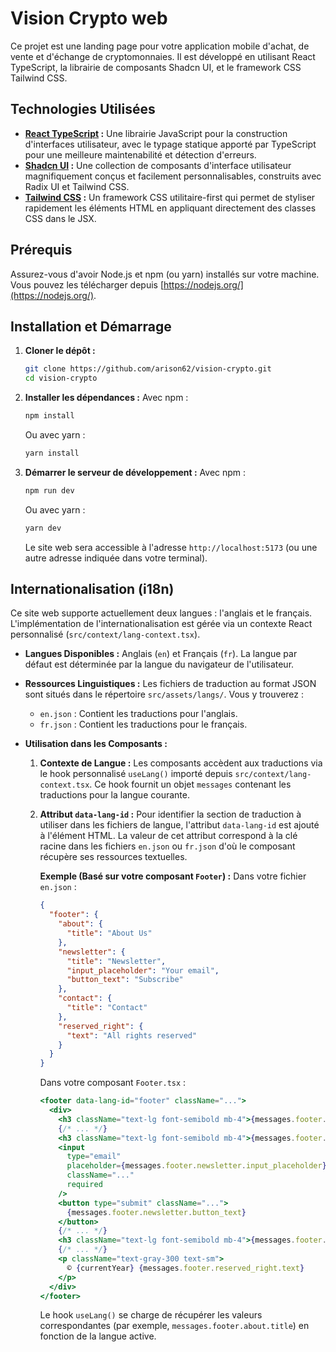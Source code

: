 # Vision Crypto web

Ce projet est une landing page pour votre application mobile d'achat, de vente et d'échange de cryptomonnaies. Il est développé en utilisant React TypeScript, la librairie de composants Shadcn UI, et le framework CSS Tailwind CSS.

## Technologies Utilisées

* **[React TypeScript](https://react.dev/) :** Une librairie JavaScript pour la construction d'interfaces utilisateur, avec le typage statique apporté par TypeScript pour une meilleure maintenabilité et détection d'erreurs.
* **[Shadcn UI](https://ui.shadcn.com/) :** Une collection de composants d'interface utilisateur magnifiquement conçus et facilement personnalisables, construits avec Radix UI et Tailwind CSS.
* **[Tailwind CSS](https://tailwindcss.com/) :** Un framework CSS utilitaire-first qui permet de styliser rapidement les éléments HTML en appliquant directement des classes CSS dans le JSX.

## Prérequis

Assurez-vous d'avoir Node.js et npm (ou yarn) installés sur votre machine. Vous pouvez les télécharger depuis [https://nodejs.org/](https://nodejs.org/).

## Installation et Démarrage

1.  **Cloner le dépôt :**
    ```bash
    git clone https://github.com/arison62/vision-crypto.git
    cd vision-crypto
    ```

2.  **Installer les dépendances :**
    Avec npm :
    ```bash
    npm install
    ```
    Ou avec yarn :
    ```bash
    yarn install
    ```

3.  **Démarrer le serveur de développement :**
    Avec npm :
    ```bash
    npm run dev
    ```
    Ou avec yarn :
    ```bash
    yarn dev
    ```

    Le site web sera accessible à l'adresse `http://localhost:5173` (ou une autre adresse indiquée dans votre terminal).
## Internationalisation (i18n)

Ce site web supporte actuellement deux langues : l'anglais et le français. L'implémentation de l'internationalisation est gérée via un contexte React personnalisé (`src/context/lang-context.tsx`).

* **Langues Disponibles :** Anglais (`en`) et Français (`fr`). La langue par défaut est déterminée par la langue du navigateur de l'utilisateur.

* **Ressources Linguistiques :** Les fichiers de traduction au format JSON sont situés dans le répertoire `src/assets/langs/`. Vous y trouverez :
    * `en.json` : Contient les traductions pour l'anglais.
    * `fr.json` : Contient les traductions pour le français.

* **Utilisation dans les Composants :**
    1.  **Contexte de Langue :** Les composants accèdent aux traductions via le hook personnalisé `useLang()` importé depuis `src/context/lang-context.tsx`. Ce hook fournit un objet `messages` contenant les traductions pour la langue courante.

    2.  **Attribut `data-lang-id` :** Pour identifier la section de traduction à utiliser dans les fichiers de langue, l'attribut `data-lang-id` est ajouté à l'élément HTML. La valeur de cet attribut correspond à la clé racine dans les fichiers `en.json` ou `fr.json` d'où le composant récupère ses ressources textuelles.

        **Exemple (Basé sur votre composant `Footer`) :**
        Dans votre fichier `en.json` :
        ```json
        {
          "footer": {
            "about": {
              "title": "About Us"
            },
            "newsletter": {
              "title": "Newsletter",
              "input_placeholder": "Your email",
              "button_text": "Subscribe"
            },
            "contact": {
              "title": "Contact"
            },
            "reserved_right": {
              "text": "All rights reserved"
            }
          }
        }
        ```
        Dans votre composant `Footer.tsx` :
        ```jsx
        <footer data-lang-id="footer" className="...">
          <div>
            <h3 className="text-lg font-semibold mb-4">{messages.footer.about.title}</h3>
            {/* ... */}
            <h3 className="text-lg font-semibold mb-4">{messages.footer.newsletter.title}</h3>
            <input
              type="email"
              placeholder={messages.footer.newsletter.input_placeholder}
              className="..."
              required
            />
            <button type="submit" className="...">
              {messages.footer.newsletter.button_text}
            </button>
            {/* ... */}
            <h3 className="text-lg font-semibold mb-4">{messages.footer.contact.title}</h3>
            {/* ... */}
            <p className="text-gray-300 text-sm">
              © {currentYear} {messages.footer.reserved_right.text}
            </p>
          </div>
        </footer>
        ```

        Le hook `useLang()` se charge de récupérer les valeurs correspondantes (par exemple, `messages.footer.about.title`) en fonction de la langue active.
